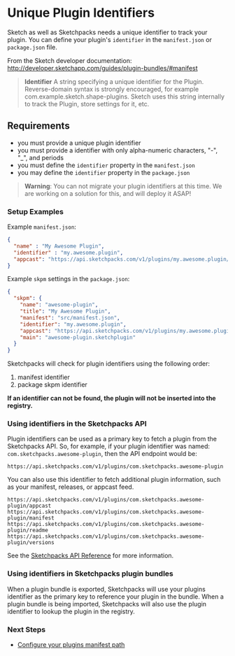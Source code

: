 # Unique Plugin Identifiers

Sketch as well as Sketchpacks needs a unique identifier to track your plugin. You
can define your plugin's `identifier` in the `manifest.json` or `package.json` file.

From the Sketch developer documentation: http://developer.sketchapp.com/guides/plugin-bundles/#manifest

> **Identifier**
> A string specifying a unique identifier for the Plugin.
> Reverse-domain syntax is strongly encouraged, for example com.example.sketch.shape-plugins.
> Sketch uses this string internally to track the Plugin, store settings for it, etc.

## Requirements

* you must provide a unique plugin identifier
* you must provide a identifier with only alpha-numeric characters, "-", "\_", and periods
* you must define the `identifier` property in the `manifest.json`
* you may define the `identifier` property in the `package.json`

> **Warning**: You can not migrate your plugin identifiers at this time.  We are working
on a solution for this, and will deploy it ASAP!

### Setup Examples

Example `manifest.json`:

```json
{
  "name" : "My Awesome Plugin",
  "identifier" : "my.awesome.plugin",
  "appcast": "https://api.sketchpacks.com/v1/plugins/my.awesome.plugin/appcast"
}
```

Example `skpm` settings in the `package.json`:

```json
{
  "skpm": {
    "name": "awesome-plugin",
    "title": "My Awesome Plugin",
    "manifest": "src/manifest.json",
    "identifier": "my.awesome.plugin",
    "appcast": "https://api.sketchpacks.com/v1/plugins/my.awesome.plugin/appcast",
    "main": "awesome-plugin.sketchplugin"
  }
}
```

Sketchpacks will check for plugin identifiers using the following order:

1. manifest identifier
2. package skpm identifier

**If an identifier can not be found, the plugin will not be inserted into the registry.**

### Using identifiers in the Sketchpacks API

Plugin identifiers can be used as a primary key to fetch a plugin from the Sketchpacks API.
So, for example, if your plugin identifier was named: `com.sketchpacks.awesome-plugin`,
then the API endpoint would be:

```
https://api.sketchpacks.com/v1/plugins/com.sketchpacks.awesome-plugin
```

You can also use this identifier to fetch additional plugin information, such as your
manifest, releases, or appcast feed.

```
https://api.sketchpacks.com/v1/plugins/com.sketchpacks.awesome-plugin/appcast
https://api.sketchpacks.com/v1/plugins/com.sketchpacks.awesome-plugin/manifest
https://api.sketchpacks.com/v1/plugins/com.sketchpacks.awesome-plugin/readme
https://api.sketchpacks.com/v1/plugins/com.sketchpacks.awesome-plugin/versions
```

See the [Sketchpacks API Reference](http://docs.sketchpacks.apiary.io) for more information.

### Using identifiers in Sketchpacks plugin bundles

When a plugin bundle is exported, Sketchpacks will use your plugins identifier as
the primary key to reference your plugin in the bundle.  When a plugin bundle is
being imported, Sketchpacks will also use the plugin identifier to lookup the plugin
in the registry.

### Next Steps

* [Configure your plugins manifest path](./settings.md)
